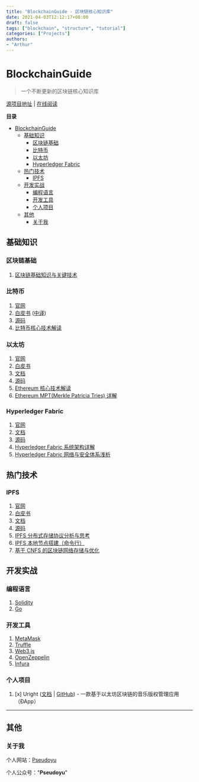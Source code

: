 ```yaml
---
title: "BlockchainGuide - 区块链核心知识库"
date: 2021-04-03T12:12:17+08:00
draft: false
tags: ["blockchain", "structure", "tutorial"]
categories: ["Projects"]
authors:
- "Arthur"
---
```


# BlockchainGuide

> 一个不断更新的区块链核心知识库

[源项目地址](https://github.com/pseudoyu/blockchain-guide) | [在线阅读](https://www.pseudoyu.com/blockchain-guide/)

**目录**

<!-- @import "[TOC]" {cmd="toc" depthFrom=1 depthTo=6 orderedList=false} -->

<!-- code_chunk_output -->

- [BlockchainGuide](#blockchainguide)
  - [基础知识](#基础知识)
    - [区块链基础](#区块链基础)
    - [比特币](#比特币)
    - [以太坊](#以太坊)
    - [Hyperledger Fabric](#hyperledger-fabric)
  - [热门技术](#热门技术)
    - [IPFS](#ipfs)
  - [开发实战](#开发实战)
    - [编程语言](#编程语言)
    - [开发工具](#开发工具)
    - [个人项目](#个人项目)
  - [其他](#其他)
    - [关于我](#关于我)

<!-- /code_chunk_output -->

## 基础知识

### 区块链基础

1. [区块链基础知识与关键技术](https://www.pseudoyu.com/zh/2021/02/12/blockchain_basic/)

### 比特币

1. [官网](https://bitcoin.org/en/)
2. [白皮书](https://bitcoin.org/bitcoin.pdf) ([中译](https://bitcoin.org/files/bitcoin-paper/bitcoin_zh_cn.pdf))
3. [源码](https://github.com/bitcoin/bitcoin)
4. [比特币核心技术解读](https://www.pseudoyu.com/zh/2021/02/17/blockchain_bitcoin_basic/)

### 以太坊

1. [官网](https://ethereum.org/en/)
2. [白皮书](https://ethereum.org/en/whitepaper/)
3. [文档](https://ethereum.org/en/developers/docs/)
4. [源码](https://github.com/ethereum/go-ethereum)
5. [Ethereum 核心技术解读](https://www.pseudoyu.com/zh/2021/02/20/blockchain_ethereum_basic/)
6. [Ethereum MPT(Merkle Patricia Tries) 详解](https://www.pseudoyu.com/zh/2021/08/16/blockchain_ethereum_mpt/)

### Hyperledger Fabric

1. [官网](https://www.hyperledger.org/use/fabric)
2. [文档](https://hyperledger-fabric.readthedocs.io/en/release-2.2/)
3. [源码](https://github.com/hyperledger/fabric#releases)
4. [Hyperledger Fabric 系统架构详解](https://www.pseudoyu.com/zh/2021/03/20/blockchain_hyperledger_fabric_structure/)
5. [Hyperledger Fabric 网络与安全体系浅析](https://www.pseudoyu.com/zh/2021/03/23/blockchain_hyperledger_fabric_network/)

## 热门技术

### IPFS

1. [官网](https://ipfs.io)
2. [白皮书](https://ipfs.io/ipfs/QmR7GSQM93Cx5eAg6a6yRzNde1FQv7uL6X1o4k7zrJa3LX/ipfs.draft3.pdf)
3. [文档](https://docs.ipfs.io)
4. [源码](https://github.com/ipfs/ipfs)
5. [IPFS 分布式存储协议分析与思考](https://www.pseudoyu.com/zh/2021/03/25/blockchain_ipfs_structure/)
6. [IPFS 本地节点搭建（命令行）](https://www.pseudoyu.com/zh/2021/03/27/blockchain_ipfs_practice/)
7. [基于 CNFS 的区块链网络存储与优化](https://www.pseudoyu.com/zh/2021/06/22/blockchain_paper_cnfs/)

## 开发实战

### 编程语言

1. [Solidity](https://docs.soliditylang.org/en/v0.8.4/)
2. [Go](https://golang.org)

### 开发工具

1. [MetaMask](https://metamask.io/)
2. [Truffle](https://www.trufflesuite.com)
3. [Web3.js](https://web3js.readthedocs.io/en/v1.3.4/)
4. [OpenZeppelin](https://openzeppelin.com)
5. [Infura](https://infura.io)

### 个人项目

1. [x] Uright ([文档](https://www.pseudoyu.com/zh/2021/05/10/uright_case_study/) | [GitHub](https://github.com/pseudoyu/uright)) - 一款基于以太坊区块链的音乐版权管理应用（ÐApp）

---

## 其他

### 关于我

个人网站：[Pseudoyu](https://www.pseudoyu.com)

个人公众号："**Pseudoyu**"